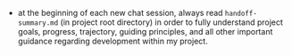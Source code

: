 - at the beginning of each new chat session, always read `handoff-summary.md` (in project root directory) in order to fully understand project goals, progress, trajectory, guiding principles, and all other important guidance regarding development within my project.
